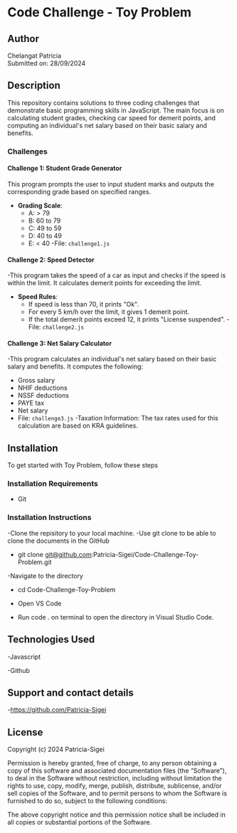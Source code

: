 # Code Challenge - Toy Problem

## Author
Chelangat Patricia  
Submitted on: 28/09/2024

## Description 
This repository contains solutions to three coding challenges that demonstrate basic programming skills in JavaScript. The main focus is on calculating student grades, checking car speed for demerit points, and computing an individual's net salary based on their basic salary and benefits.

### Challenges

#### Challenge 1: Student Grade Generator
This program prompts the user to input student marks and outputs the corresponding grade based on specified ranges.
- **Grading Scale**:
  - A: > 79
  - B: 60 to 79
  - C: 49 to 59
  - D: 40 to 49
  - E: < 40
-File: `challenge1.js`

#### Challenge 2: Speed Detector
-This program takes the speed of a car as input and checks if the speed is within the limit. It calculates demerit points for exceeding the limit.
- **Speed Rules**:
  - If speed is less than 70, it prints "Ok".
  - For every 5 km/h over the limit, it gives 1 demerit point.
  - If the total demerit points exceed 12, it prints "License suspended".
-File: `challenge2.js`

#### Challenge 3: Net Salary Calculator
-This program calculates an individual's net salary based on their basic salary and benefits. It computes the following:
  - Gross salary
  - NHIF deductions
  - NSSF deductions
  - PAYE tax
  - Net salary
- File: `challenge3.js`
-Taxation Information: The tax rates used for this calculation are based on KRA guidelines.

## Installation 
To get started with Toy Problem, follow these steps
### Installation Requirements 
* Git
### Installation Instructions 
-Clone the repisitory to your local machine. 
-Use git clone to be able to clone the documents in the GitHub

 * git clone git@github.com:Patricia-Sigei/Code-Challenge-Toy-Problem.git

 -Navigate to the directory

 * cd Code-Challenge-Toy-Problem

 - Open VS Code

 * Run code . on terminal to open the directory in Visual Studio Code.

## Technologies Used
-Javascript

-Github

## Support and contact details
-https://github.com/Patricia-Sigei

## License
Copyright (c) 2024 Patricia-Sigei

Permission is hereby granted, free of charge, to any person obtaining a copy of this software and associated documentation files (the “Software”), to deal in the Software without restriction, including without limitation the rights to use, copy, modify, merge, publish, distribute, sublicense, and/or sell copies of the Software, and to permit persons to whom the Software is furnished to do so, subject to the following conditions:

The above copyright notice and this permission notice shall be included in all copies or substantial portions of the Software.
